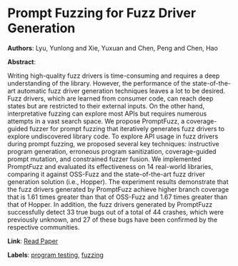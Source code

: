# Prompt Fuzzing for Fuzz Driver Generation

**Authors**: Lyu, Yunlong and Xie, Yuxuan and Chen, Peng and Chen, Hao

**Abstract**:

Writing high-quality fuzz drivers is time-consuming and requires a deep understanding of the library. However, the performance of the state-of-the-art automatic fuzz driver generation techniques leaves a lot to be desired. Fuzz drivers, which are learned from consumer code, can reach deep states but are restricted to their external inputs. On the other hand, interpretative fuzzing can explore most APIs but requires numerous attempts in a vast search space. We propose PromptFuzz, a coverage-guided fuzzer for prompt fuzzing that iteratively generates fuzz drivers to explore undiscovered library code. To explore API usage in fuzz drivers during prompt fuzzing, we proposed several key techniques: instructive program generation, erroneous program sanitization, coverage-guided prompt mutation, and constrained fuzzer fusion. We implemented PromptFuzz and evaluated its effectiveness on 14 real-world libraries, comparing it against OSS-Fuzz and the state-of-the-art fuzz driver generation solution (i.e., Hopper). The experiment results demonstrate that the fuzz drivers generated by PromptFuzz achieve higher branch coverage that is 1.61 times greater than that of OSS-Fuzz and 1.67 times greater than that of Hopper. In addition, the fuzz drivers generated by PromptFuzz successfully detect 33 true bugs out of a total of 44 crashes, which were previously unknown, and 27 of these bugs have been confirmed by the respective communities.

**Link**: [Read Paper](https://arxiv.org/pdf/2312.17677.pdf)

**Labels**: [program testing](../../labels/program_testing.md), [fuzzing](../../labels/fuzzing.md)
